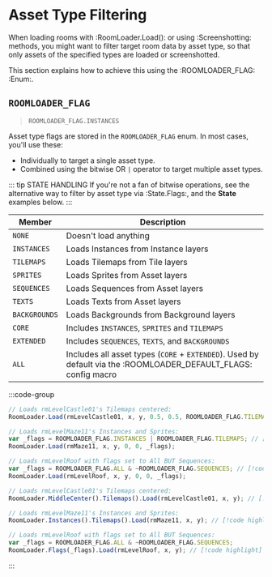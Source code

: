 # Asset Type Filtering

When loading rooms with :RoomLoader.Load(): or using :Screenshotting: methods, you might want to filter target room data by asset type, so that only assets of the specified types are loaded or screenshotted.

This section explains how to achieve this using the :ROOMLOADER_FLAG: :Enum:.

## `ROOMLOADER_FLAG`

> `ROOMLOADER_FLAG.INSTANCES`

Asset type flags are stored in the `ROOMLOADER_FLAG` enum. In most cases, you'll use these:
* Individually to target a single asset type.
* Combined using the bitwise OR `|` operator to target multiple asset types.

::: tip STATE HANDLING
If you're not a fan of bitwise operations, see the alternative way to filter by asset type via :State.Flags:, and the **State** examples below.
:::

| Member  | Description |
| --- | --- |
| `NONE` | Doesn't load anything    |
| `INSTANCES` | Loads Instances from Instance layers|
| `TILEMAPS` | Loads Tilemaps from Tile layers|
| `SPRITES` | Loads Sprites from Asset layers|
| `SEQUENCES` | Loads Sequences from Asset layers|
| `TEXTS` | Loads Texts from Asset layers|
| `BACKGROUNDS` | Loads Backgrounds from Background layers|
| `CORE` | Includes `INSTANCES`, `SPRITES` and `TILEMAPS`|
| `EXTENDED` | Includes `SEQUENCES`, `TEXTS`, and `BACKGROUNDS`|
| `ALL` | Includes all asset types (`CORE` + `EXTENDED`). Used by default via the :ROOMLOADER_DEFAULT_FLAGS: config macro|

:::code-group
```js [Regular]
// Loads rmLevelCastle01's Tilemaps centered:
RoomLoader.Load(rmLevelCastle01, x, y, 0.5, 0.5, ROOMLOADER_FLAG.TILEMAPS); // [!code highlight]

// Loads rmLevelMaze11's Instances and Sprites: 
var _flags = ROOMLOADER_FLAG.INSTANCES | ROOMLOADER_FLAG.TILEMAPS; // [!code highlight]
RoomLoader.Load(rmMaze11, x, y, 0, 0, _flags);

// Loads rmLevelRoof with flags set to All BUT Sequences:
var _flags = ROOMLOADER_FLAG.ALL & ~ROOMLOADER_FLAG.SEQUENCES; // [!code highlight]
RoomLoader.Load(rmLevelRoof, x, y, 0, 0, _flags);
```
```js [State]
// Loads rmLevelCastle01's Tilemaps centered:
RoomLoader.MiddleCenter().Tilemaps().Load(rmLevelCastle01, x, y); // [!code highlight]

// Loads rmLevelMaze11's Instances and Sprites: 
RoomLoader.Instances().Tilemaps().Load(rmMaze11, x, y); // [!code highlight]

// Loads rmLevelRoof with flags set to All BUT Sequences:
var _flags = ROOMLOADER_FLAG.ALL & ~ROOMLOADER_FLAG.SEQUENCES;
RoomLoader.Flags(_flags).Load(rmLevelRoof, x, y); // [!code highlight]
```
:::
